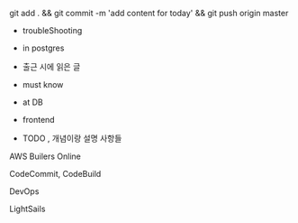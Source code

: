 


git add . && git commit -m 'add content for today' && git push origin master

- troubleShooting


- in postgres


- 출근 시에 읽은 글 



- must know 




- at DB 


- frontend


- TODO , 개념이랑 설명 사항들 

AWS Builers Online 

CodeCommit, CodeBuild

DevOps

LightSails

